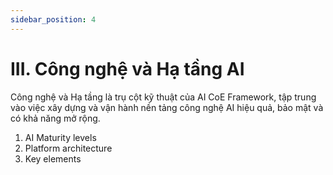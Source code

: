 ```yaml
---
sidebar_position: 4
---
```


# III. Công nghệ và Hạ tầng AI

Công nghệ và Hạ tầng là trụ cột kỹ thuật của AI CoE Framework, tập trung vào việc xây dựng và vận hành nền tảng công nghệ AI hiệu quả, bảo mật và có khả năng mở rộng.

1. AI Maturity levels
2. Platform architecture
3. Key elements